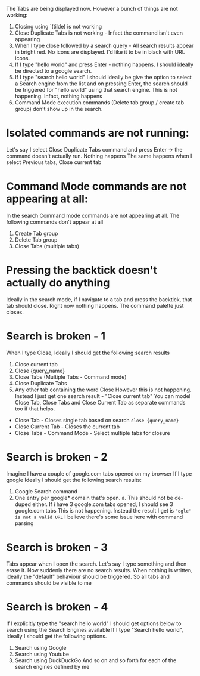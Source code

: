 The Tabs are being displayed now. However a bunch of things are not working:
1. Closing using `(tilde) is not working
2. Close Duplicate Tabs is not working - Infact the command isn't even appearing
3. When I type close followed by a search query - All search results appear in bright red. No icons are displayed. I'd like it to be in black with
   URL icons.
4. If I type "hello world" and press Enter - nothing happens. I should ideally be directed to a google search.
5. If I type "search hello world" I should ideally be give the option to select a Search engine from the list and on pressing Enter, the search
   should be triggered for "hello world" using that search engine. This is not happening. Infact, nothing happens
6. Command Mode execution commands (Delete tab group / create tab group) don't show up in the search.

# Isolated commands are not running:
Let's say I select Close Duplicate Tabs command and press Enter -> the command doesn't actually run. Nothing happens
The same happens when I select Previous tabs, Close current tab

# Command Mode commands are not appearing at all:
In the search Command mode commands are not appearing at all. The following commands don't appear at all
1. Create Tab group
2. Delete Tab group
3. Close Tabs (multiple tabs)

# Pressing the backtick doesn't actually do anything
Ideally in the search mode, if I navigate to a tab and press the backtick, that tab should close. Right now nothing happens. The command palette just closes.

# Search is broken - 1
When I type Close, Ideally I should get the following search results
1. Close current tab
2. Close {query_name}
3. Close Tabs (Multiple Tabs - Command mode)
4. Close Duplicate Tabs
5. Any other tab containing the word Close
However this is not happening. Instead I just get one search result - "Close current tab"
You can model Close Tab, Close Tabs and Close Current Tab as separate commands too if that helps.
- Close Tab - Closes single tab based on search `close {query_name}`
- Close Current Tab - Closes the current tab
- Close Tabs - Command Mode - Select multiple tabs for closure

# Search is broken - 2
Imagine I have a couple of google.com tabs opened on my browser
If I type google Ideally I should get the following search results:
1. Google Search command
2. One entry per google* domain that's open. 
   a. This should not be de-duped either. If i have 3 google.com tabs opened, I should see 3 google.com tabs
This is not happening. Instead the result I get is `"ogle" is not a valid URL` I believe there's some issue here with command parsing

# Search is broken - 3
Tabs appear when I open the search. Let's say I type something and then erase it. Now suddenly there are no search results. When nothing is written, ideally the "default" behaviour should be triggered. So all tabs and commands should be visible to me

# Search is broken - 4
If I explicitly type the "search hello world" I should get options below to search using the Search Engines available
If I type "Search hello world", Ideally I should get the following options.
1. Search using Google
2. Search using Youtube
3. Search using DuckDuckGo
And so on and so forth for each of the search engines defined by me